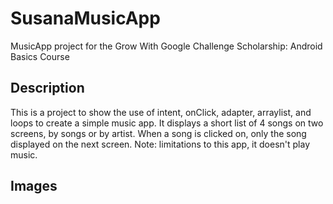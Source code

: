 # SusanaMusicApp
MusicApp project for the Grow With Google Challenge Scholarship: Android Basics Course

## Description
This is a project to show the use of intent, onClick, adapter, arraylist, and loops to create a simple music app. 
It displays a short list of 4 songs on two screens, by songs or by artist. When a song is clicked on, only the song displayed on the next screen. Note: limitations to this app, it doesn't play music.  

## Images
